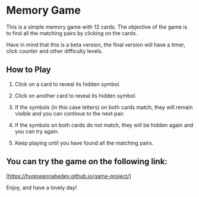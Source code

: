 # Memory Game

This is a simple memory game with 12 cards. The objective of the game is to find all the matching pairs by clicking on the cards.

Have in mind that this is a beta version, the final version will have a timer, click counter and other difficulty levels.

## How to Play
1. Click on a card to reveal its hidden symbol.

2. Click on another card to reveal its hidden symbol.

3. If the symbols (in this case letters) on both cards match, they will remain visible and you can continue to the next pair.

4. If the symbols on both cards do not match, they will be hidden again and you can try again.

5. Keep playing until you have found all the matching pairs.

## You can try the game on the following link: 
[https://hugowannabedev.github.io/game-project/]

Enjoy, and have a lovely day!